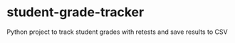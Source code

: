 # student-grade-tracker
Python project to track student grades with retests and save results to CSV
